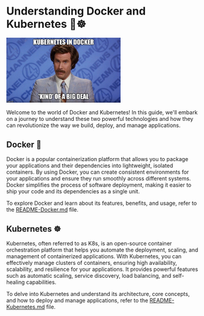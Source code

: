 # Understanding Docker and Kubernetes 🐳☸️

<img src="meme.jpg" alt="Docker and Kubernetes" width="300px">

Welcome to the world of Docker and Kubernetes! In this guide, we'll embark on a journey to understand these two powerful technologies and how they can revolutionize the way we build, deploy, and manage applications. 

## Docker 🐳

Docker is a popular containerization platform that allows you to package your applications and their dependencies into lightweight, isolated containers. By using Docker, you can create consistent environments for your applications and ensure they run smoothly across different systems. Docker simplifies the process of software deployment, making it easier to ship your code and its dependencies as a single unit.

To explore Docker and learn about its features, benefits, and usage, refer to the [README-Docker.md](./README-Docker.md) file.

## Kubernetes ☸️

Kubernetes, often referred to as K8s, is an open-source container orchestration platform that helps you automate the deployment, scaling, and management of containerized applications. With Kubernetes, you can effectively manage clusters of containers, ensuring high availability, scalability, and resilience for your applications. It provides powerful features such as automatic scaling, service discovery, load balancing, and self-healing capabilities.

To delve into Kubernetes and understand its architecture, core concepts, and how to deploy and manage applications, refer to the [README-Kubernetes.md](./README-Kubernetes.md) file.